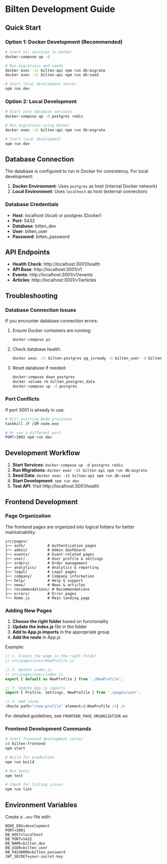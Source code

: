 # Bilten Development Guide

## Quick Start

### Option 1: Docker Development (Recommended)
```bash
# Start all services in Docker
docker-compose up -d

# Run migrations and seeds
docker exec -it bilten-api npm run db:migrate
docker exec -it bilten-api npm run db:seed

# Start local development server
npm run dev
```

### Option 2: Local Development
```bash
# Start only database services
docker-compose up -d postgres redis

# Run migrations using Docker
docker exec -it bilten-api npm run db:migrate

# Start local development
npm run dev
```

## Database Connection

The database is configured to run in Docker for consistency. For local development:

1. **Docker Environment**: Uses `postgres` as host (internal Docker network)
2. **Local Environment**: Uses `localhost` as host (external connection)

### Database Credentials
- **Host**: localhost (local) or postgres (Docker)
- **Port**: 5432
- **Database**: bilten_dev
- **User**: bilten_user
- **Password**: bilten_password

## API Endpoints

- **Health Check**: http://localhost:3001/health
- **API Base**: http://localhost:3001/v1
- **Events**: http://localhost:3001/v1/events
- **Articles**: http://localhost:3001/v1/articles

## Troubleshooting

### Database Connection Issues
If you encounter database connection errors:

1. Ensure Docker containers are running:
   ```bash
   docker-compose ps
   ```

2. Check database health:
   ```bash
   docker exec -it bilten-postgres pg_isready -U bilten_user -d bilten_dev
   ```

3. Reset database if needed:
   ```bash
   docker-compose down postgres
   docker volume rm bilten_postgres_data
   docker-compose up -d postgres
   ```

### Port Conflicts
If port 3001 is already in use:
```bash
# Kill existing Node processes
taskkill /F /IM node.exe

# Or use a different port
PORT=3002 npm run dev
```

## Development Workflow

1. **Start Services**: `docker-compose up -d postgres redis`
2. **Run Migrations**: `docker exec -it bilten-api npm run db:migrate`
3. **Seed Data**: `docker exec -it bilten-api npm run db:seed`
4. **Start Development**: `npm run dev`
5. **Test API**: Visit http://localhost:3001/health

## Frontend Development

### Page Organization
The frontend pages are organized into logical folders for better maintainability:

```
src/pages/
├── auth/          # Authentication pages
├── admin/         # Admin dashboard
├── events/        # Event-related pages
├── user/          # User profile & settings
├── orders/        # Order management
├── analytics/     # Analytics & reporting
├── legal/         # Legal pages
├── company/       # Company information
├── help/          # Help & support
├── news/          # News & articles
├── recommendations/ # Recommendations
├── errors/        # Error pages
└── Home.js        # Main landing page
```

### Adding New Pages
1. **Choose the right folder** based on functionality
2. **Update the index.js** file in the folder
3. **Add to App.js imports** in the appropriate group
4. **Add the route** in App.js

Example:
```javascript
// 1. Create the page in the right folder
// src/pages/user/NewProfile.js

// 2. Update index.js
// src/pages/user/index.js
export { default as NewProfile } from './NewProfile';

// 3. Update App.js imports
import { Profile, Settings, NewProfile } from './pages/user';

// 4. Add route
<Route path="/new-profile" element={<NewProfile />} />
```

For detailed guidelines, see `FRONTEND_PAGE_ORGANIZATION.md`.

### Frontend Development Commands
```bash
# Start frontend development server
cd bilten-frontend
npm start

# Build for production
npm run build

# Run tests
npm test

# Check for linting issues
npm run lint
```

## Environment Variables

Create a `.env` file with:
```env
NODE_ENV=development
PORT=3001
DB_HOST=localhost
DB_PORT=5432
DB_NAME=bilten_dev
DB_USER=bilten_user
DB_PASSWORD=bilten_password
JWT_SECRET=your-secret-key
```
